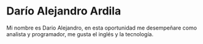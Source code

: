 

# Darío Alejandro Ardila 
Mi nombre es Dario Alejandro, en esta oportunidad me desempeñare como analista y programador, me gusta el inglés y la tecnología. 